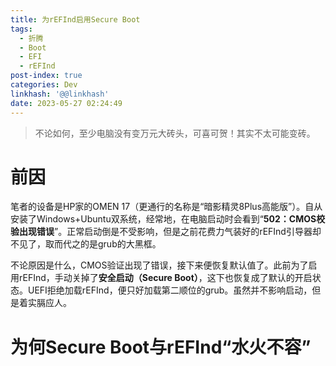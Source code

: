 ```yaml
---
title: 为rEFInd启用Secure Boot
tags:
  - 折腾
  - Boot
  - EFI
  - rEFInd
post-index: true
categories: Dev
linkhash: '@@linkhash'
date: 2023-05-27 02:24:49
---
```


 > 不论如何，至少电脑没有变万元大砖头，可喜可贺！<span id="text-secret">其实不太可能变砖。</span>

 # 前因

笔者的设备是HP家的OMEN 17（更通行的名称是“暗影精灵8Plus高能版”）。自从安装了Windows+Ubuntu双系统，经常地，在电脑启动时会看到“**502：CMOS校验出现错误**”。正常启动倒是不受影响，但是之前花费力气装好的rEFInd引导器却不见了，取而代之的是grub的大黑框。

不论原因是什么，CMOS验证出现了错误，接下来便恢复默认值了。此前为了启用rEFInd，手动关掉了**安全启动（Secure Boot）**，这下也恢复成了默认的开启状态。UEFI拒绝加载rEFInd，便只好加载第二顺位的grub。虽然并不影响启动，但是着实膈应人。

 # 为何Secure Boot与rEFInd“水火不容”


  